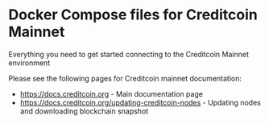 # Docker Compose files for Creditcoin Mainnet

Everything you need to get started connecting to the Creditcoin Mainnet environment

Please see the following pages for Creditcoin mainnet documentation:
 - https://docs.creditcoin.org - Main documentation page
 - https://docs.creditcoin.org/updating-creditcoin-nodes - Updating nodes and downloading blockchain snapshot
